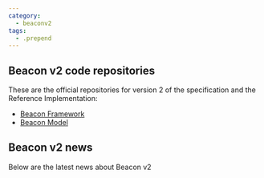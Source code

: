```yaml
---
category:
  - beaconv2
tags:
  - .prepend
---
```


## Beacon v2 code repositories

These are the official repositories for version 2 of the specification and the Reference Implementation:

* [Beacon Framework](https://github.com/ga4gh-beacon/beacon-framework-v2)
* [Beacon Model](https://github.com/ga4gh-beacon/beacon-v2-Models)


## Beacon v2 news

Below are the latest news about Beacon v2

